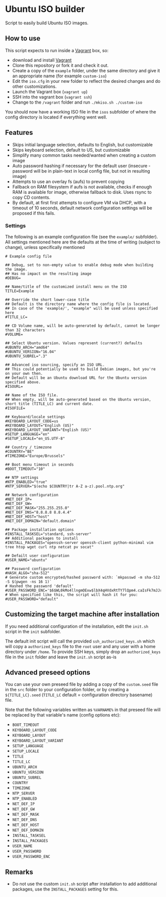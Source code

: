 # Ubuntu ISO builder

Script to easily build Ubuntu ISO images.

## How to use

This script expects to run inside a [Vagrant](http://www.vagrantup.com) box, so:

* download and install [Vagrant](http://www.vagrantup.com)
* Clone this repository or fork it and check it out.
* Create a copy of the `example` folder, under the same directory and give it an appropriate name (for example `custom-iso`)
* Edit the `iso.cfg` in your new folder to reflect the desired changes and do other customizations.
* Launch the Vagrant box (`vagrant up`)
* SSH into the vagrant box (`vagrant ssh`)
* Change to the `/vagrant` folder and run `./mkiso.sh ./custom-iso`

You should now have a working ISO file in the `isos` subfolder of where the config directory is located if everything went well.

## Features

* Skips initial language selection, defaults to English, but customizable
* Skips keyboard selection, default to US, but customizable
* Simplify many common tasks needed/wanted when creating a custom image
* Auto password hashing if necessary for the default user (insecure - password will be in plain-text in local config file, but not in resulting image)
* Attempts to use an overlay fs (aufs) to prevent copying
* Fallback on RAM filesystem if aufs is not available, checks if enough RAM is available for image, otherwise fallback to disk. Uses rsync to copy CD contents.
* By default, at first first attempts to configure VM via DHCP, with a timeout of 10 seconds, default network configuration settings will be proposed if this fails.

### Settings

The following is an example configuration file (see the `example/` subfolder). All settings mentioned here are the defaults at the time of writing (subject to change), unless specifically mentioned

```
# Example config file

## Debug, set to non-empty value to enable debug mode when building the image.
## Has no impact on the resulting image
#DEBUG=

## Name/title of the customized install menu on the ISO
TITLE=Example

## Override the short lower-case title
## Default is the directory name where the config file is located.
## In case of the 'example/', "example" will be used unless specified here
#TITLE_LC=

## CD Volume name, will be auto-generated by default, cannot be longer than 32 characters
#VOLUME=

## Select Ubuntu version. Values represent (current?) defaults
#UBUNTU_ARCH="amd64"
#UBUNTU_VERSION="16.04"
#UBUNTU_SUBREL=".3"

## Advanced iso sourcing, specify an ISO URL.
## This could potentially be used to build Debian images, but you're on your own then.
## Default will be an Ubuntu download URL for the Ubuntu version specified above.
#ISOURL=

## Name of the ISO file.
## When empty, will be auto-generated based on the Ubuntu version, short title (TITLE_LC) and current date.
#ISOFILE=

## Keyboard/locale settings
#KEYBOARD_LAYOUT_CODE=us
#KEYBOARD_LAYOUT="English (US)"
#KEYBOARD_LAYOUT_VARIANT="English (US)"
#SETUP_LANGUAGE="en"
#SETUP_LOCALE="en_US.UTF-8"

## Country / timezone
#COUNTRY="BE"
#TIMEZONE="Europe/Brussels"

## Boot menu timeout in seconds
#BOOT_TIMEOUT="10"

## NTP settings
#NTP_ENABLED="true"
#NTP_SERVER="$(echo $COUNTRY|tr A-Z a-z).pool.ntp.org"

## Network configuration
#NET_DEF_IP=
#NET_DEF_GW=
#NET_DEF_MASK="255.255.255.0"
#NET_DEF_DNS="8.8.8.8 8.8.4.4"
#NET_DEF_HOST="host"
#NET_DEF_DOMAIN="default.domain"

## Package installation options
#INSTALL_TASKSEL="standard, ssh-server"
## Additional packages to install
#INSTALL_PACKAGES="openssh-server openssh-client python-minimal vim tree htop wget curl ntp netcat pv socat"

## Defailt user configuration
#USER_NAME="ubuntu"

## Password configuration
#HASH_ALGO="sha-512"
# Generate custom encrypted/hashed password with: `mkpasswd -m sha-512 -S $(pwgen -ns 16 1)`
# Hashed the password 'default'
#USER_PASSWORD_ENC='$6$WL0kMo4llngmOExw$lbX4qHVdxRtTY7lQpm4.caIsFk7mJJr385NEyL36PQD/fOo/jcFBHqxz2O7qoLGMDIAXkbF4/eLRSsgtUNMxk0'
# When specified like this, the script will hash it for you:
#USER_PASSWORD="default"
```

## Customizing the target machine after installation

If you need additional configuration of the installation, edit the `init.sh` script in the `init` subfolder.

The default init script will call the provided `ssh_authorized_keys.sh` which will copy a `authorized_keys` file to the `root` user and any user with a home directory under `/home`. To provide SSH keys, simply drop an `authorized_keys` file in the `init` folder and leave the `init.sh` script as-is

## Advanced preseed options

You can use your own preseed file by adding a copy of the `custom.seed` file in the `src` folder to your configuration folder, or by creating a `${TITLE_LC}.seed` (`TITLE_LC` default = configuration directory basename) file.

Note that the following variables written as `%VARNAME%` in that preseed file will be replaced by that variable's name (config options etc):

- `BOOT_TIMEOUT`
- `KEYBOARD_LAYOUT_CODE`
- `KEYBOARD_LAYOUT`
- `KEYBOARD_LAYOUT_VARIANT`
- `SETUP_LANGUAGE`
- `SETUP_LOCALE`
- `TITLE`
- `TITLE_LC`
- `UBUNTU_ARCH`
- `UBUNTU_VERSION`
- `UBUNTU_SUBREL`
- `COUNTRY`
- `TIMEZONE`
- `NTP_SERVER`
- `NTP_ENABLED`
- `NET_DEF_IP`
- `NET_DEF_GW`
- `NET_DEF_MASK`
- `NET_DEF_DNS`
- `NET_DEF_HOST`
- `NET_DEF_DOMAIN`
- `INSTALL_TASKSEL`
- `INSTALL_PACKAGES`
- `USER_NAME`
- `USER_PASSWORD`
- `USER_PASSWORD_ENC`

## Remarks

* Do not use the custom `init.sh` script after installation to add additional packages, use the `INSTALL_PACKAGES` setting for this.

